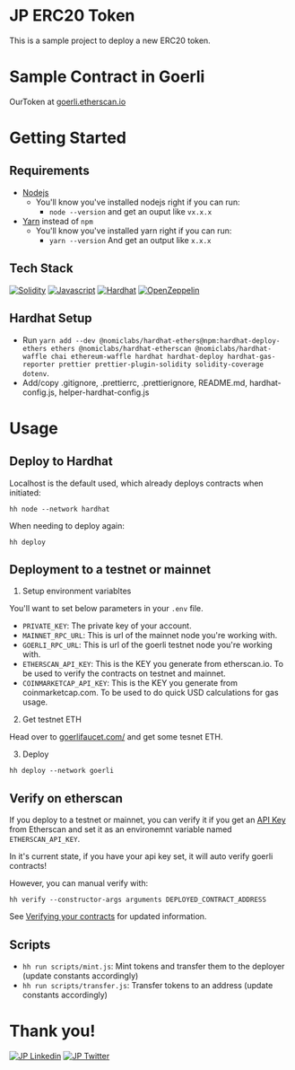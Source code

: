 # JP ERC20 Token

This is a sample project to deploy a new ERC20 token.

# Sample Contract in Goerli

OurToken at [goerli.etherscan.io](https://goerli.etherscan.io/address/0x5352f3B4554060516F5bc01a75340b5648Fa65a1#code)

# Getting Started

## Requirements

- [Nodejs](https://nodejs.org/en/)
  - You'll know you've installed nodejs right if you can run:
    - `node --version` and get an ouput like `vx.x.x`
- [Yarn](https://classic.yarnpkg.com/lang/en/docs/install/) instead of `npm`
  - You'll know you've installed yarn right if you can run:
    - `yarn --version` And get an output like `x.x.x`

## Tech Stack

[![Solidity](https://img.shields.io/badge/Solidity-00BFFF?style=for-the-badge&logo=Solidity&logoColor=black)](https://docs.soliditylang.org/en/v0.8.17/)
[![Javascript](https://img.shields.io/badge/javascript-FFFF00?style=for-the-badge&logo=javascript&logoColor=black)](https://developer.mozilla.org/en-US/docs/Web/JavaScript)
[![Hardhat](https://img.shields.io/badge/Hardhat-FFFF00?style=for-the-badge)](https://hardhat.org/docs)
[![OpenZeppelin](https://img.shields.io/badge/openzeppelin-0000FF?style=for-the-badge)](https://docs.openzeppelin.com/contracts/4.x/erc20)

## Hardhat Setup

* Run ```yarn add --dev @nomiclabs/hardhat-ethers@npm:hardhat-deploy-ethers ethers @nomiclabs/hardhat-etherscan @nomiclabs/hardhat-waffle chai ethereum-waffle hardhat hardhat-deploy hardhat-gas-reporter prettier prettier-plugin-solidity solidity-coverage dotenv```.
* Add/copy .gitignore, .prettierrc, .prettierignore, README.md, hardhat-config.js, helper-hardhat-config.js

# Usage

## Deploy to Hardhat

Localhost is the default used, which already deploys contracts when initiated:
```
hh node --network hardhat
```
When needing to deploy again:
```
hh deploy
```

## Deployment to a testnet or mainnet

1. Setup environment variabltes

You'll want to set below parameters in your `.env` file.

* `PRIVATE_KEY`: The private key of your account.
* `MAINNET_RPC_URL`: This is url of the mainnet node you're working with.
* `GOERLI_RPC_URL`: This is url of the goerli testnet node you're working with.
* `ETHERSCAN_API_KEY`: This is the KEY you generate from etherscan.io. To be used to verify the contracts on testnet and mainnet.
* `COINMARKETCAP_API_KEY`: This is the KEY you generate from coinmarketcap.com. To be used to do quick USD calculations for gas usage.

2. Get testnet ETH

Head over to [goerlifaucet.com/](https://goerlifaucet.com/) and get some tesnet ETH. 

3. Deploy

```
hh deploy --network goerli
```

## Verify on etherscan

If you deploy to a testnet or mainnet, you can verify it if you get an [API Key](https://etherscan.io/myapikey) from Etherscan and set it as an environemnt variable named `ETHERSCAN_API_KEY`. 

In it's current state, if you have your api key set, it will auto verify goerli contracts!

However, you can manual verify with:

```
hh verify --constructor-args arguments DEPLOYED_CONTRACT_ADDRESS
```
See [Verifying your contracts](https://hardhat.org/hardhat-runner/docs/guides/verifying) for updated information.

## Scripts

* ```hh run scripts/mint.js```: Mint tokens and transfer them to the deployer (update constants accordingly)
* ```hh run scripts/transfer.js```: Transfer tokens to an address (update constants accordingly)

# Thank you!

[![JP Linkedin](https://img.shields.io/badge/LinkedIn-0077B5?style=for-the-badge&logo=linkedin&logoColor=white)](https://www.linkedin.com/in/jpcampaya/)
[![JP Twitter](https://img.shields.io/badge/Twitter-1DA1F2?style=for-the-badge&logo=twitter&logoColor=white)](https://twitter.com/0xJayPi)
